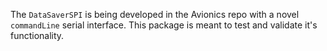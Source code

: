 The `DataSaverSPI` is being developed in the Avionics repo with a novel `commandLine` serial interface. This package is meant to test and validate it's functionality. 
